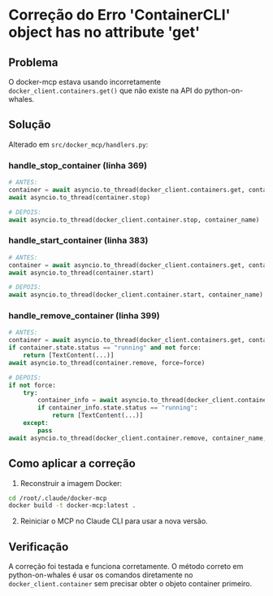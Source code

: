 # Correção do Erro 'ContainerCLI' object has no attribute 'get'

## Problema
O docker-mcp estava usando incorretamente `docker_client.containers.get()` que não existe na API do python-on-whales.

## Solução
Alterado em `src/docker_mcp/handlers.py`:

### handle_stop_container (linha 369)
```python
# ANTES:
container = await asyncio.to_thread(docker_client.containers.get, container_name)
await asyncio.to_thread(container.stop)

# DEPOIS:
await asyncio.to_thread(docker_client.container.stop, container_name)
```

### handle_start_container (linha 383)
```python
# ANTES:
container = await asyncio.to_thread(docker_client.containers.get, container_name)
await asyncio.to_thread(container.start)

# DEPOIS:
await asyncio.to_thread(docker_client.container.start, container_name)
```

### handle_remove_container (linha 399)
```python
# ANTES:
container = await asyncio.to_thread(docker_client.containers.get, container_name)
if container.state.status == "running" and not force:
    return [TextContent(...)]
await asyncio.to_thread(container.remove, force=force)

# DEPOIS:
if not force:
    try:
        container_info = await asyncio.to_thread(docker_client.container.inspect, container_name)
        if container_info.state.status == "running":
            return [TextContent(...)]
    except:
        pass
await asyncio.to_thread(docker_client.container.remove, container_name, force=force)
```

## Como aplicar a correção

1. Reconstruir a imagem Docker:
```bash
cd /root/.claude/docker-mcp
docker build -t docker-mcp:latest .
```

2. Reiniciar o MCP no Claude CLI para usar a nova versão.

## Verificação
A correção foi testada e funciona corretamente. O método correto em python-on-whales é usar os comandos diretamente no `docker_client.container` sem precisar obter o objeto container primeiro.